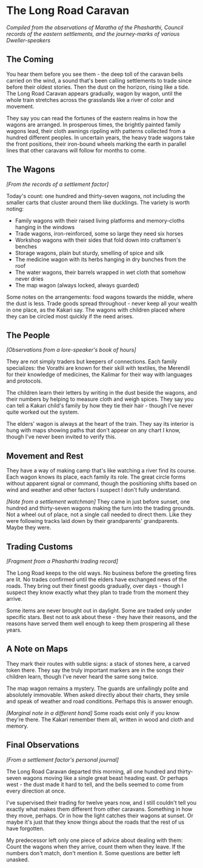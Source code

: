 # The Long Road Caravan

_Compiled from the observations of Maratha of the Phasharthi, Council records of the eastern settlements, and the journey-marks of various Dweller-speakers_

## The Coming

You hear them before you see them - the deep toll of the caravan bells carried on the wind, a sound that's been calling settlements to trade since before their oldest stories. Then the dust on the horizon, rising like a tide. The Long Road Caravan appears gradually, wagon by wagon, until the whole train stretches across the grasslands like a river of color and movement.

They say you can read the fortunes of the eastern realms in how the wagons are arranged. In prosperous times, the brightly painted family wagons lead, their cloth awnings rippling with patterns collected from a hundred different peoples. In uncertain years, the heavy trade wagons take the front positions, their iron-bound wheels marking the earth in parallel lines that other caravans will follow for months to come.

## The Wagons

_[From the records of a settlement factor]_

Today's count: one hundred and thirty-seven wagons, not including the smaller carts that cluster around them like ducklings. The variety is worth noting:

- Family wagons with their raised living platforms and memory-cloths hanging in the windows
- Trade wagons, iron-reinforced, some so large they need six horses
- Workshop wagons with their sides that fold down into craftsmen's benches
- Storage wagons, plain but sturdy, smelling of spice and silk
- The medicine wagon with its herbs hanging in dry bunches from the roof
- The water wagons, their barrels wrapped in wet cloth that somehow never dries
- The map wagon (always locked, always guarded)

Some notes on the arrangements: food wagons towards the middle, where the dust is less. Trade goods spread throughout - never keep all your wealth in one place, as the Kakari say. The wagons with children placed where they can be circled most quickly if the need arises.

## The People

_[Observations from a lore-speaker's book of hours]_

They are not simply traders but keepers of connections. Each family specializes: the Vorathi are known for their skill with textiles, the Merendil for their knowledge of medicines, the Kalimar for their way with languages and protocols.

The children learn their letters by writing in the dust beside the wagons, and their numbers by helping to measure cloth and weigh spices. They say you can tell a Kakari child's family by how they tie their hair - though I've never quite worked out the system.

The elders' wagon is always at the heart of the train. They say its interior is hung with maps showing paths that don't appear on any chart I know, though I've never been invited to verify this.

## Movement and Rest

They have a way of making camp that's like watching a river find its course. Each wagon knows its place, each family its role. The great circle forms without apparent signal or command, though the positioning shifts based on wind and weather and other factors I suspect I don't fully understand.

_[Note from a settlement watchman]_
They came in just before sunset, one hundred and thirty-seven wagons making the turn into the trading grounds. Not a wheel out of place, not a single call needed to direct them. Like they were following tracks laid down by their grandparents' grandparents. Maybe they were.

## Trading Customs

_[Fragment from a Phasharthi trading record]_

The Long Road keeps to the old ways. No business before the greeting fires are lit. No trades confirmed until the elders have exchanged news of the roads. They bring out their finest goods gradually, over days - though I suspect they know exactly what they plan to trade from the moment they arrive.

Some items are never brought out in daylight. Some are traded only under specific stars. Best not to ask about these - they have their reasons, and the reasons have served them well enough to keep them prospering all these years.

## A Note on Maps

They mark their routes with subtle signs: a stack of stones here, a carved token there. They say the truly important markers are in the songs their children learn, though I've never heard the same song twice.

The map wagon remains a mystery. The guards are unfailingly polite and absolutely immovable. When asked directly about their charts, they smile and speak of weather and road conditions. Perhaps this is answer enough.

_[Marginal note in a different hand]_
Some roads exist only if you know they're there. The Kakari remember them all, written in wood and cloth and memory.

## Final Observations

_[From a settlement factor's personal journal]_

The Long Road Caravan departed this morning, all one hundred and thirty-seven wagons moving like a single great beast heading east. Or perhaps west - the dust made it hard to tell, and the bells seemed to come from every direction at once.

I've supervised their trading for twelve years now, and I still couldn't tell you exactly what makes them different from other caravans. Something in how they move, perhaps. Or in how the light catches their wagons at sunset. Or maybe it's just that they know things about the roads that the rest of us have forgotten.

My predecessor left only one piece of advice about dealing with them: Count the wagons when they arrive, count them when they leave. If the numbers don't match, don't mention it. Some questions are better left unasked.
